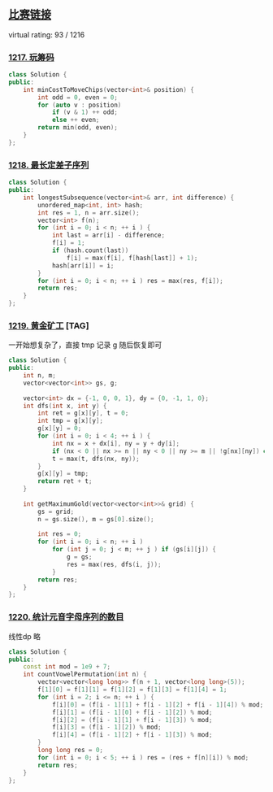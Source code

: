 ## [比赛链接](https://leetcode.cn/contest/weekly-contest-157/)

virtual rating: 93 / 1216

### [1217. 玩筹码](https://leetcode.cn/problems/minimum-cost-to-move-chips-to-the-same-position/)



```c++
class Solution {
public:
    int minCostToMoveChips(vector<int>& position) {
        int odd = 0, even = 0;
        for (auto v : position)
            if (v & 1) ++ odd;
            else ++ even;
        return min(odd, even);
    }
};
```


### [1218. 最长定差子序列](https://leetcode.cn/problems/longest-arithmetic-subsequence-of-given-difference/)



```c++
class Solution {
public:
    int longestSubsequence(vector<int>& arr, int difference) {
        unordered_map<int, int> hash;
        int res = 1, n = arr.size();
        vector<int> f(n);
        for (int i = 0; i < n; ++ i ) {
            int last = arr[i] - difference;
            f[i] = 1;
            if (hash.count(last))
                f[i] = max(f[i], f[hash[last]] + 1);
            hash[arr[i]] = i;
        }
        for (int i = 0; i < n; ++ i ) res = max(res, f[i]);
        return res;
    }
};
```

### [1219. 黄金矿工](https://leetcode.cn/problems/path-with-maximum-gold/) [TAG]

一开始想复杂了，直接 tmp 记录 g 随后恢复即可

```c++
class Solution {
public:
    int n, m;
    vector<vector<int>> gs, g;
    
    vector<int> dx = {-1, 0, 0, 1}, dy = {0, -1, 1, 0};
    int dfs(int x, int y) {
        int ret = g[x][y], t = 0;
        int tmp = g[x][y];
        g[x][y] = 0;
        for (int i = 0; i < 4; ++ i ) {
            int nx = x + dx[i], ny = y + dy[i];
            if (nx < 0 || nx >= n || ny < 0 || ny >= m || !g[nx][ny]) continue;
            t = max(t, dfs(nx, ny));
        }
        g[x][y] = tmp;
        return ret + t;
    }
    
    int getMaximumGold(vector<vector<int>>& grid) {
        gs = grid;
        n = gs.size(), m = gs[0].size();
        
        int res = 0;
        for (int i = 0; i < n; ++ i )
            for (int j = 0; j < m; ++ j ) if (gs[i][j]) {
                g = gs;
                res = max(res, dfs(i, j));
            }
        return res;
    }
};
```

### [1220. 统计元音字母序列的数目](https://leetcode.cn/problems/count-vowels-permutation/)

线性dp 略

```c++
class Solution {
public:
    const int mod = 1e9 + 7;
    int countVowelPermutation(int n) {
        vector<vector<long long>> f(n + 1, vector<long long>(5));
        f[1][0] = f[1][1] = f[1][2] = f[1][3] = f[1][4] = 1;
        for (int i = 2; i <= n; ++ i ) {
            f[i][0] = (f[i - 1][1] + f[i - 1][2] + f[i - 1][4]) % mod;
            f[i][1] = (f[i - 1][0] + f[i - 1][2]) % mod;
            f[i][2] = (f[i - 1][1] + f[i - 1][3]) % mod;
            f[i][3] = (f[i - 1][2]) % mod;
            f[i][4] = (f[i - 1][2] + f[i - 1][3]) % mod;
        }
        long long res = 0;
        for (int i = 0; i < 5; ++ i ) res = (res + f[n][i]) % mod;
        return res;
    }
};

```
